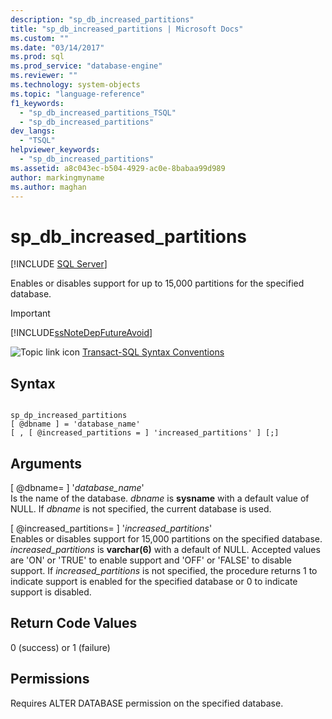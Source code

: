 ```yaml
---
description: "sp_db_increased_partitions"
title: "sp_db_increased_partitions | Microsoft Docs"
ms.custom: ""
ms.date: "03/14/2017"
ms.prod: sql
ms.prod_service: "database-engine"
ms.reviewer: ""
ms.technology: system-objects
ms.topic: "language-reference"
f1_keywords: 
  - "sp_db_increased_partitions_TSQL"
  - "sp_db_increased_partitions"
dev_langs: 
  - "TSQL"
helpviewer_keywords: 
  - "sp_db_increased_partitions"
ms.assetid: a8c043ec-b504-4929-ac0e-8babaa99d989
author: markingmyname
ms.author: maghan
---
```

# sp_db_increased_partitions
[!INCLUDE [SQL Server](../../includes/applies-to-version/sqlserver.md)]

  Enables or disables support for up to 15,000 partitions for the specified database.  
  
> [!IMPORTANT]  
>  [!INCLUDE[ssNoteDepFutureAvoid](../../includes/ssnotedepfutureavoid-md.md)]  
  
 ![Topic link icon](../../database-engine/configure-windows/media/topic-link.gif "Topic link icon") [Transact-SQL Syntax Conventions](../../t-sql/language-elements/transact-sql-syntax-conventions-transact-sql.md)  
  
## Syntax  
  
```  
  
sp_dp_increased_partitions   
[ @dbname ] = 'database_name'   
[ , [ @increased_partitions = ] 'increased_partitions' ] [;]  
```  
  
## Arguments  
 [ @dbname= ] '*database_name*'  
 Is the name of the database. *dbname* is **sysname** with a default value of NULL. If *dbname* is not specified, the current database is used.  
  
 [ @increased_partitions= ] '*increased_partitions*'  
 Enables or disables support for 15,000 partitions on the specified database. *increased_partitions* is **varchar(6)** with a default of NULL. Accepted values are 'ON' or 'TRUE' to enable support and 'OFF' or 'FALSE' to disable support. If *increased_partitions* is not specified, the procedure returns 1 to indicate support is enabled for the specified database or 0 to indicate support is disabled.  
  
## Return Code Values  
 0 (success) or 1 (failure)  
  
## Permissions  
 Requires ALTER DATABASE permission on the specified database.  
  
  
